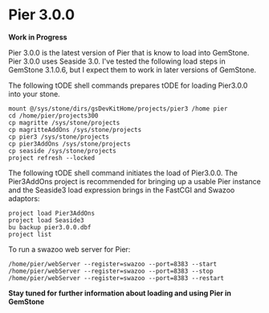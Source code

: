 # Pier 3.0.0

**Work in Progress**

Pier 3.0.0 is the latest version of Pier that is know to load into GemStone.
Pier 3.0.0 uses Seaside 3.0.
I've tested the following load steps in GemStone 3.1.0.6, but I expect them to work in later versions of GemStone.

The following tODE shell commands prepares tODE for loading Pier3.0.0 into your stone.

```
mount @/sys/stone/dirs/gsDevKitHome/projects/pier3 /home pier
cd /home/pier/projects300
cp magritte /sys/stone/projects
cp magritteAddOns /sys/stone/projects
cp pier3 /sys/stone/projects
cp pier3AddOns /sys/stone/projects
cp seaside /sys/stone/projects
project refresh --locked
```

The following tODE shell command initiates the load of Pier3.0.0.
The Pier3AddOns project is recommended for bringing up a usable Pier instance and the Seaside3 load expression brings in the FastCGI and Swazoo adaptors:

```
project load Pier3AddOns
project load Seaside3
bu backup pier3.0.0.dbf
project list
```

To run a swazoo web server for Pier:

```
/home/pier/webServer --register=swazoo --port=8383 --start
/home/pier/webServer --register=swazoo --port=8383 --stop
/home/pier/webServer --register=swazoo --port=8383 --restart
```

**Stay tuned for further information about loading and using Pier in GemStone**
